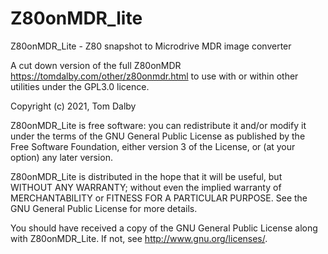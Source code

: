 # Z80onMDR_lite

Z80onMDR_Lite - Z80 snapshot to Microdrive MDR image converter

A cut down version of the full Z80onMDR https://tomdalby.com/other/z80onmdr.html 
to use with or within other utilities under the GPL3.0 licence.

Copyright (c) 2021, Tom Dalby
 
Z80onMDR_Lite is free software: you can redistribute it and/or modify
it under the terms of the GNU General Public License as published by
the Free Software Foundation, either version 3 of the License, or
(at your option) any later version.
 
Z80onMDR_Lite is distributed in the hope that it will be useful,
but WITHOUT ANY WARRANTY; without even the implied warranty of
MERCHANTABILITY or FITNESS FOR A PARTICULAR PURPOSE. See the
GNU General Public License for more details.
 
You should have received a copy of the GNU General Public License
along with Z80onMDR_Lite. If not, see <http://www.gnu.org/licenses/>.
